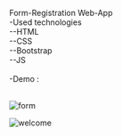 Form-Registration Web-App <br>
-Used technologies<br>
--HTML<br>
--CSS <br>
--Bootstrap<br>
--JS<br><br>
-Demo : <br><br>

![form](https://github.com/user-attachments/assets/ab8d6ef3-ffe4-4a70-9336-f506a1fcaba2) <br>

![welcome](https://github.com/user-attachments/assets/232dd56b-14e0-4ff4-a6c0-a4213627779f)

